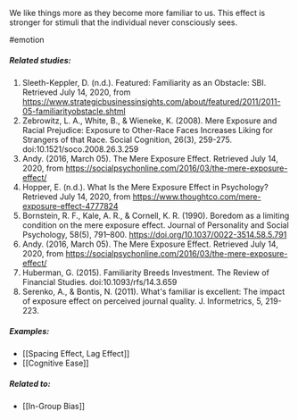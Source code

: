 We like things more as they become more familiar to us. This effect is stronger for stimuli that the individual never consciously sees.

#emotion

##### Related studies: 

1. Sleeth-Keppler, D. (n.d.). Featured: Familiarity as an Obstacle: SBI. Retrieved July 14, 2020, from https://www.strategicbusinessinsights.com/about/featured/2011/2011-05-familiarityobstacle.shtml
2. Zebrowitz, L. A., White, B., & Wieneke, K. (2008). Mere Exposure and Racial Prejudice: Exposure to Other-Race Faces Increases Liking for Strangers of that Race. Social Cognition, 26(3), 259-275. doi:10.1521/soco.2008.26.3.259
3. Andy. (2016, March 05). The Mere Exposure Effect. Retrieved July 14, 2020, from https://socialpsychonline.com/2016/03/the-mere-exposure-effect/
4. Hopper, E. (n.d.). What Is the Mere Exposure Effect in Psychology? Retrieved July 14, 2020, from https://www.thoughtco.com/mere-exposure-effect-4777824
5. Bornstein, R. F., Kale, A. R., & Cornell, K. R. (1990). Boredom as a limiting condition on the mere exposure effect. Journal of Personality and Social Psychology, 58(5), 791–800. https://doi.org/10.1037/0022-3514.58.5.791
6. Andy. (2016, March 05). The Mere Exposure Effect. Retrieved July 14, 2020, from https://socialpsychonline.com/2016/03/the-mere-exposure-effect/
7. Huberman, G. (2015). Familiarity Breeds Investment. The Review of Financial Studies. doi:10.1093/rfs/14.3.659
8. Serenko, A., & Bontis, N. (2011). What's familiar is excellent: The impact of exposure effect on perceived journal quality. J. Informetrics, 5, 219-223.

##### Examples: 

- [[Spacing Effect, Lag Effect]] 
- [[Cognitive Ease]] 

##### Related to: 

- [[In-Group Bias]] 
